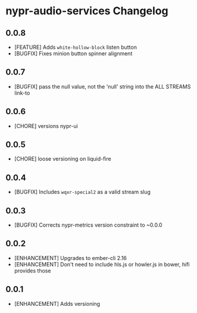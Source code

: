 # nypr-audio-services Changelog

## 0.0.8
- [FEATURE] Adds `white-hollow-block` listen button
- [BUGFIX] Fixes minion button spinner alignment

## 0.0.7
- [BUGFIX] pass the null value, not the 'null' string into the ALL STREAMS link-to

## 0.0.6
- [CHORE] versions nypr-ui

## 0.0.5
- [CHORE] loose versioning on liquid-fire

## 0.0.4
- [BUGFIX] Includes `wqxr-special2` as a valid stream slug

## 0.0.3
- [BUGFIX] Corrects nypr-metrics version constraint to ~0.0.0

## 0.0.2
- [ENHANCEMENT] Upgrades to ember-cli 2.16
- [ENHANCEMENT] Don't need to include hls.js or howler.js in bower, hifi provides those

## 0.0.1

- [ENHANCEMENT] Adds versioning
